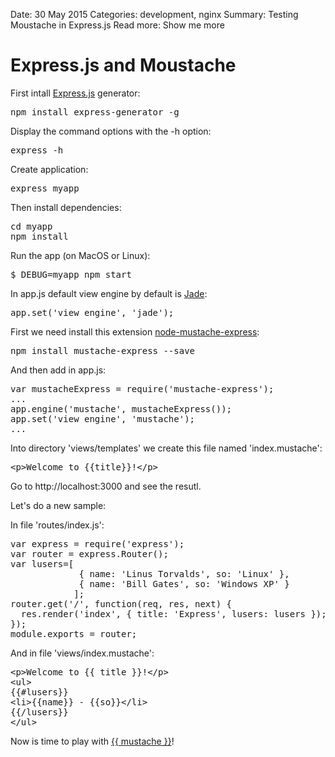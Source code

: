 Date: 30 May 2015
Categories: development, nginx
Summary: Testing Moustache in Express.js
Read more: Show me more

# Express.js and Moustache


First intall [Express.js][express.js] generator:

<pre>
npm install express-generator -g
</pre>

Display the command options with the -h option:

<pre>
express -h
</pre>

Create application:

<pre>
express myapp
</pre>

Then install dependencies:

<pre>
cd myapp 
npm install
</pre>

Run the app (on MacOS or Linux):

<pre>
$ DEBUG=myapp npm start
</pre>

In app.js default view engine by default is [Jade][jade]:

<pre>
app.set('view engine', 'jade');
</pre>

First we need install this extension [node-mustache-express][node-mustache-express]:

<pre>
npm install mustache-express --save
</pre>

And then add in app.js:

<pre>
var mustacheExpress = require('mustache-express');
...
app.engine('mustache', mustacheExpress());
app.set('view engine', 'mustache');
...
</pre>

Into directory 'views/templates' we create this file named 'index.mustache':

<pre>
&lt;p&gt;Welcome to {{title}}!&lt;/p&gt;
</pre>

Go to http://localhost:3000 and see the resutl.

Let's do a new sample:

In file 'routes/index.js':

<pre>
var express = require('express');
var router = express.Router();
var lusers=[
			 { name: 'Linus Torvalds', so: 'Linux' },
			 { name: 'Bill Gates', so: 'Windows XP' }
		    ];
router.get('/', function(req, res, next) {
  res.render('index', { title: 'Express', lusers: lusers });
});
module.exports = router;
</pre>

And in file 'views/index.mustache':

<pre>
&lt;p&gt;Welcome to {{ title }}!&lt;/p&gt;
&lt;ul&gt;
{{#lusers}}
&lt;li>{{name}} - {{so}}&lt;/li&gt;
{{/lusers}}
&lt;/ul&gt;
</pre>

Now is time to play with [{{ mustache }}][mustache]!


[express.js]: http://expressjs.com/
[jade]: http://jade-lang.com/
[node-mustache-express]: https://github.com/bryanburgers/node-mustache-express
[mustache]: https://github.com/janl/mustache.js


